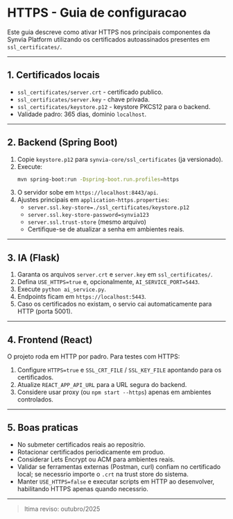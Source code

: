 # HTTPS - Guia de configuracao

Este guia descreve como ativar HTTPS nos principais componentes da Synvia Platform utilizando os certificados autoassinados presentes em `ssl_certificates/`.

---

## 1. Certificados locais
- `ssl_certificates/server.crt` - certificado publico.
- `ssl_certificates/server.key` - chave privada.
- `ssl_certificates/keystore.p12` - keystore PKCS12 para o backend.
- Validade padro: 365 dias, dominio `localhost`.

---

## 2. Backend (Spring Boot)
1. Copie `keystore.p12` para `synvia-core/ssl_certificates` (ja versionado).  
2. Execute:
   ```bash
   mvn spring-boot:run -Dspring-boot.run.profiles=https
   ```
3. O servidor sobe em `https://localhost:8443/api`.  
4. Ajustes principais em `application-https.properties`:
   - `server.ssl.key-store=./ssl_certificates/keystore.p12`
   - `server.ssl.key-store-password=synvia123`
   - `server.ssl.trust-store` (mesmo arquivo)  
   - Certifique-se de atualizar a senha em ambientes reais.

---

## 3. IA (Flask)
1. Garanta os arquivos `server.crt` e `server.key` em `ssl_certificates/`.  
2. Defina `USE_HTTPS=true` e, opcionalmente, `AI_SERVICE_PORT=5443`.  
3. Execute `python ai_service.py`.  
4. Endpoints ficam em `https://localhost:5443`.  
5. Caso os certificados no existam, o servio cai automaticamente para HTTP (porta 5001).

---

## 4. Frontend (React)
O projeto roda em HTTP por padro. Para testes com HTTPS:
1. Configure `HTTPS=true` e `SSL_CRT_FILE` / `SSL_KEY_FILE` apontando para os certificados.  
2. Atualize `REACT_APP_API_URL` para a URL segura do backend.  
3. Considere usar proxy (ou `npm start --https`) apenas em ambientes controlados.

---

## 5. Boas praticas
- No submeter certificados reais ao repositrio.  
- Rotacionar certificados periodicamente em produo.  
- Considerar Lets Encrypt ou ACM para ambientes reais.  
- Validar se ferramentas externas (Postman, curl) confiam no certificado local; se necessrio importe o `.crt` na trust store do sistema.  
- Manter `USE_HTTPS=false` e executar scripts em HTTP ao desenvolver, habilitando HTTPS apenas quando necessrio.

---

> ltima reviso: outubro/2025


